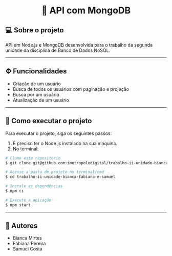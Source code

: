 <h1 align="center">
  🍃 API com MongoDB
</h1>

## 💻 Sobre o projeto

API em Node.js e MongoDB desenvolvida para o trabalho da segunda unidade da disciplina de Banco de Dados NoSQL.

---

## ⚙ Funcionalidades

- Criação de um usuário
- Busca de todos os usuários com paginação e projeção
- Busca por um usuário
- Atualização de um usuário

---

## 🚀 Como executar o projeto

Para executar o projeto, siga os seguintes passos:

1. É preciso ter o Node.js instalado na sua máquina.
2. No terminal:

```bash
# Clone este repositório
$ git clone git@github.com:imetropoledigital/trabalho-ii-unidade-bianca-fabiana-e-samuel.git

# Acesse a pasta do projeto no terminal/cmd
$ cd trabalho-ii-unidade-bianca-fabiana-e-samuel

# Instale as dependências
$ npm ci

# Execute a apicação
$ npm start
```

---

## 👥 Autores

- Bianca Mirtes
- Fabiana Pereira
- Samuel Costa
